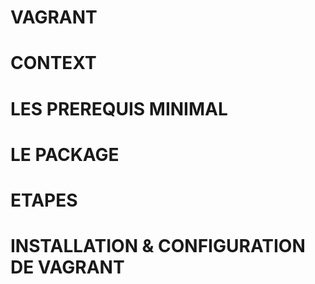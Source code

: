 

# VAGRANT


# CONTEXT


# LES PREREQUIS MINIMAL

 

# LE PACKAGE

 

# ETAPES  


# INSTALLATION & CONFIGURATION DE VAGRANT  
 
  
